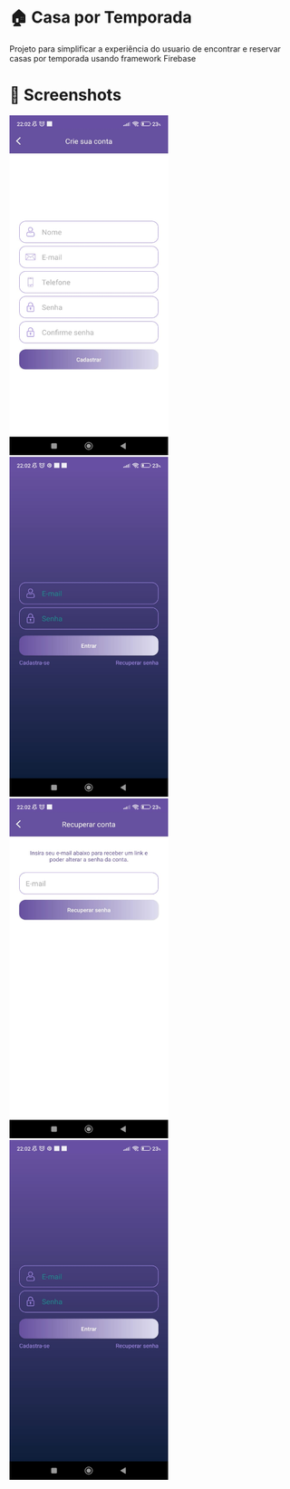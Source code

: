 <h1>🏠 Casa por Temporada </h1>
<p>Projeto para simplificar a experiência do usuario de encontrar e reservar casas por temporada usando framework Firebase </p>
<h1>📸 Screenshots</h1>
<div style="display: inline_block">
  <img width="280" height="600" src="Crie sua conta.jpg"/>
  <img width="280" height="600" src="login.jpg"/>
  <img width="280" height="600" src="recupera email.jpg"/>
  <img width="280" height="600" src="login.jpg"/>
  
  
</div>


